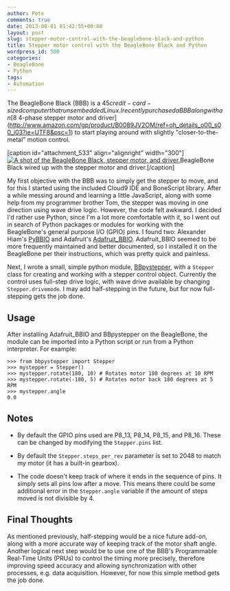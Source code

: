 ```yaml
---
author: Pete
comments: true
date: 2013-08-01 01:42:55+00:00
layout: post
slug: stepper-motor-control-with-the-beaglebone-black-and-python
title: Stepper motor control with the BeagleBone Black and Python
wordpress_id: 500
categories:
- BeagleBone
- Python
tags:
- Automation
---
```


The BeagleBone Black (BBB) is a $45 credit-card-sized computer that runs embedded Linux. I recently purchased a BBB along with an [$8 4-phase stepper motor and driver](http://www.amazon.com/gp/product/B0089JV2OM/ref=oh_details_o00_s00_i03?ie=UTF8&psc=1) to start playing around with slightly "closer-to-the-metal" motion control.



[caption id="attachment_533" align="alignright" width="300"][![A shot of the BeagleBone Black, stepper motor, and driver.](http://petebachant.me/wp-content/uploads/2013/08/bb_stepper_smaller-300x200.png)](http://petebachant.me/wp-content/uploads/2013/08/bb_stepper_smaller.png)BeagleBone Black wired up with the stepper motor and driver.[/caption]



My first objective with the BBB was to simply get the stepper to move, and for this I started using the included Cloud9 IDE and BoneScript library. After a while messing around and learning a little JavaScript, along with some help from my programmer brother Tom, the stepper was moving in one direction using wave drive logic. However, the code felt awkward. I decided I'd rather use Python, since I'm a lot more comfortable with it, so I went out in search of Python packages or modules for working with the BeagleBone's general purpose I/O (GPIO) pins. I found two: Alexander Hiam's [PyBBIO](https://github.com/alexanderhiam/PyBBIO) and Adafruit's [Adafruit_BBIO](https://github.com/adafruit/adafruit-beaglebone-io-python). Adafruit_BBIO seemed to be more frequently maintained and better documented, so I installed it on the BeagleBone per their instructions, which was pretty quick and painless.





Next, I wrote a small, simple python module, [BBpystepper](https://github.com/petebachant/BBpystepper), with a `Stepper` class for creating and working with a stepper control object. Currently the control uses full-step drive logic, with wave drive available by changing `Stepper.drivemode`. I may add half-stepping in the future, but for now full-stepping gets the job done.



## Usage




After installing Adafruit_BBIO and BBpystepper on the BeagleBone, the module can be imported into a Python script or run from a Python interpreter. For example:


    
    
    >>> from bbpystepper import Stepper
    >>> mystepper = Stepper()
    >>> mystepper.rotate(180, 10) # Rotates motor 180 degrees at 10 RPM
    >>> mystepper.rotate(-180, 5) # Rotates motor back 180 degrees at 5 RPM
    >>> mystepper.angle
    0.0
    





## Notes





	
  * By default the GPIO pins used are P8_13, P8_14, P8_15, and P8_16. These can be changed by modifying the `Stepper.pins` list. 

	
  * By default the `Stepper.steps_per_rev` parameter is set to 2048 to match my motor (it has a built-in gearbox).
	
  * The code doesn't keep track of where it ends in the sequence of pins. It simply sets all pins low after a move. This means there could be some additional error in the `Stepper.angle` variable if the amount of steps moved is not divisible by 4. 




## Final Thoughts


As mentioned previously, half-stepping would be a nice future add-on, along with a more accurate way of keeping track of the motor shaft angle. Another logical next step would be to use one of the BBB's Programmable Real-Time Units (PRUs) to control the timing more precisely, therefore improving speed accuracy and allowing synchronization with other processes, e.g. data acquisition. However, for now this simple method gets the job done. 
